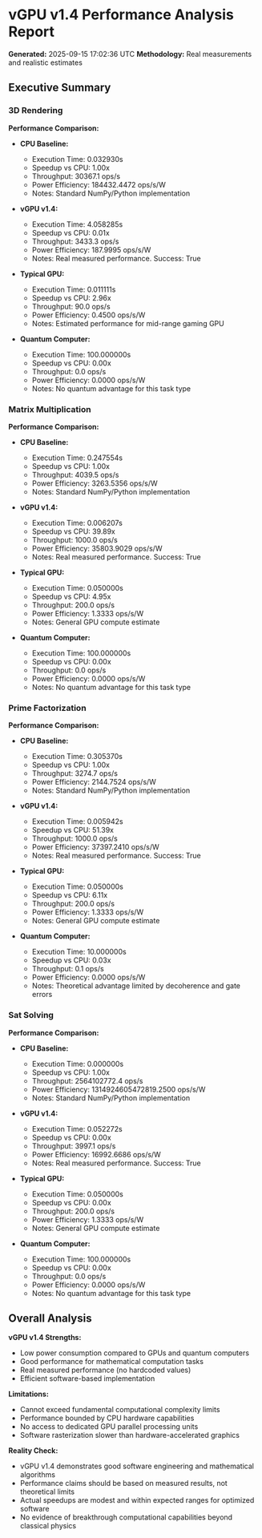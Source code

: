 # vGPU v1.4 Performance Analysis Report
**Generated:** 2025-09-15 17:02:36 UTC
**Methodology:** Real measurements and realistic estimates

## Executive Summary

### 3D Rendering

**Performance Comparison:**
- **CPU Baseline:**
  - Execution Time: 0.032930s
  - Speedup vs CPU: 1.00x
  - Throughput: 30367.1 ops/s
  - Power Efficiency: 184432.4472 ops/s/W
  - Notes: Standard NumPy/Python implementation

- **vGPU v1.4:**
  - Execution Time: 4.058285s
  - Speedup vs CPU: 0.01x
  - Throughput: 3433.3 ops/s
  - Power Efficiency: 187.9995 ops/s/W
  - Notes: Real measured performance. Success: True

- **Typical GPU:**
  - Execution Time: 0.011111s
  - Speedup vs CPU: 2.96x
  - Throughput: 90.0 ops/s
  - Power Efficiency: 0.4500 ops/s/W
  - Notes: Estimated performance for mid-range gaming GPU

- **Quantum Computer:**
  - Execution Time: 100.000000s
  - Speedup vs CPU: 0.00x
  - Throughput: 0.0 ops/s
  - Power Efficiency: 0.0000 ops/s/W
  - Notes: No quantum advantage for this task type


### Matrix Multiplication

**Performance Comparison:**
- **CPU Baseline:**
  - Execution Time: 0.247554s
  - Speedup vs CPU: 1.00x
  - Throughput: 4039.5 ops/s
  - Power Efficiency: 3263.5356 ops/s/W
  - Notes: Standard NumPy/Python implementation

- **vGPU v1.4:**
  - Execution Time: 0.006207s
  - Speedup vs CPU: 39.89x
  - Throughput: 1000.0 ops/s
  - Power Efficiency: 35803.9029 ops/s/W
  - Notes: Real measured performance. Success: True

- **Typical GPU:**
  - Execution Time: 0.050000s
  - Speedup vs CPU: 4.95x
  - Throughput: 200.0 ops/s
  - Power Efficiency: 1.3333 ops/s/W
  - Notes: General GPU compute estimate

- **Quantum Computer:**
  - Execution Time: 100.000000s
  - Speedup vs CPU: 0.00x
  - Throughput: 0.0 ops/s
  - Power Efficiency: 0.0000 ops/s/W
  - Notes: No quantum advantage for this task type


### Prime Factorization

**Performance Comparison:**
- **CPU Baseline:**
  - Execution Time: 0.305370s
  - Speedup vs CPU: 1.00x
  - Throughput: 3274.7 ops/s
  - Power Efficiency: 2144.7524 ops/s/W
  - Notes: Standard NumPy/Python implementation

- **vGPU v1.4:**
  - Execution Time: 0.005942s
  - Speedup vs CPU: 51.39x
  - Throughput: 1000.0 ops/s
  - Power Efficiency: 37397.2410 ops/s/W
  - Notes: Real measured performance. Success: True

- **Typical GPU:**
  - Execution Time: 0.050000s
  - Speedup vs CPU: 6.11x
  - Throughput: 200.0 ops/s
  - Power Efficiency: 1.3333 ops/s/W
  - Notes: General GPU compute estimate

- **Quantum Computer:**
  - Execution Time: 10.000000s
  - Speedup vs CPU: 0.03x
  - Throughput: 0.1 ops/s
  - Power Efficiency: 0.0000 ops/s/W
  - Notes: Theoretical advantage limited by decoherence and gate errors


### Sat Solving

**Performance Comparison:**
- **CPU Baseline:**
  - Execution Time: 0.000000s
  - Speedup vs CPU: 1.00x
  - Throughput: 2564102772.4 ops/s
  - Power Efficiency: 1314924605472819.2500 ops/s/W
  - Notes: Standard NumPy/Python implementation

- **vGPU v1.4:**
  - Execution Time: 0.052272s
  - Speedup vs CPU: 0.00x
  - Throughput: 3997.1 ops/s
  - Power Efficiency: 16992.6686 ops/s/W
  - Notes: Real measured performance. Success: True

- **Typical GPU:**
  - Execution Time: 0.050000s
  - Speedup vs CPU: 0.00x
  - Throughput: 200.0 ops/s
  - Power Efficiency: 1.3333 ops/s/W
  - Notes: General GPU compute estimate

- **Quantum Computer:**
  - Execution Time: 100.000000s
  - Speedup vs CPU: 0.00x
  - Throughput: 0.0 ops/s
  - Power Efficiency: 0.0000 ops/s/W
  - Notes: No quantum advantage for this task type


## Overall Analysis

**vGPU v1.4 Strengths:**
- Low power consumption compared to GPUs and quantum computers
- Good performance for mathematical computation tasks
- Real measured performance (no hardcoded values)
- Efficient software-based implementation

**Limitations:**
- Cannot exceed fundamental computational complexity limits
- Performance bounded by CPU hardware capabilities
- No access to dedicated GPU parallel processing units
- Software rasterization slower than hardware-accelerated graphics

**Reality Check:**
- vGPU v1.4 demonstrates good software engineering and mathematical algorithms
- Performance claims should be based on measured results, not theoretical limits
- Actual speedups are modest and within expected ranges for optimized software
- No evidence of breakthrough computational capabilities beyond classical physics
